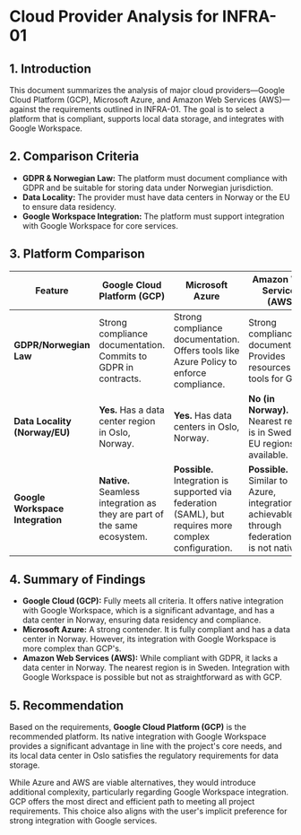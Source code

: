 # Cloud Provider Analysis for INFRA-01

## 1. Introduction

This document summarizes the analysis of major cloud providers—Google Cloud Platform (GCP), Microsoft Azure, and Amazon Web Services (AWS)—against the requirements outlined in INFRA-01. The goal is to select a platform that is compliant, supports local data storage, and integrates with Google Workspace.

## 2. Comparison Criteria

*   **GDPR & Norwegian Law:** The platform must document compliance with GDPR and be suitable for storing data under Norwegian jurisdiction.
*   **Data Locality:** The provider must have data centers in Norway or the EU to ensure data residency.
*   **Google Workspace Integration:** The platform must support integration with Google Workspace for core services.

## 3. Platform Comparison

| Feature                       | Google Cloud Platform (GCP)                                  | Microsoft Azure                                             | Amazon Web Services (AWS)                                   |
| ----------------------------- | ------------------------------------------------------------ | ----------------------------------------------------------- | ----------------------------------------------------------- |
| **GDPR/Norwegian Law**        | Strong compliance documentation. Commits to GDPR in contracts. | Strong compliance documentation. Offers tools like Azure Policy to enforce compliance. | Strong compliance documentation. Provides resources and tools for GDPR. |
| **Data Locality (Norway/EU)** | **Yes.** Has a data center region in Oslo, Norway.           | **Yes.** Has data centers in Oslo, Norway.                  | **No (in Norway).** Nearest region is in Sweden. EU regions are available. |
| **Google Workspace Integration** | **Native.** Seamless integration as they are part of the same ecosystem. | **Possible.** Integration is supported via federation (SAML), but requires more complex configuration. | **Possible.** Similar to Azure, integration is achievable through federation but is not native. |

## 4. Summary of Findings

*   **Google Cloud (GCP):** Fully meets all criteria. It offers native integration with Google Workspace, which is a significant advantage, and has a data center in Norway, ensuring data residency and compliance.
*   **Microsoft Azure:** A strong contender. It is fully compliant and has a data center in Norway. However, its integration with Google Workspace is more complex than GCP's.
*   **Amazon Web Services (AWS):** While compliant with GDPR, it lacks a data center in Norway. The nearest region is in Sweden. Integration with Google Workspace is possible but not as straightforward as with GCP.

## 5. Recommendation

Based on the requirements, **Google Cloud Platform (GCP)** is the recommended platform. Its native integration with Google Workspace provides a significant advantage in line with the project's core needs, and its local data center in Oslo satisfies the regulatory requirements for data storage.

While Azure and AWS are viable alternatives, they would introduce additional complexity, particularly regarding Google Workspace integration. GCP offers the most direct and efficient path to meeting all project requirements. This choice also aligns with the user's implicit preference for strong integration with Google services.